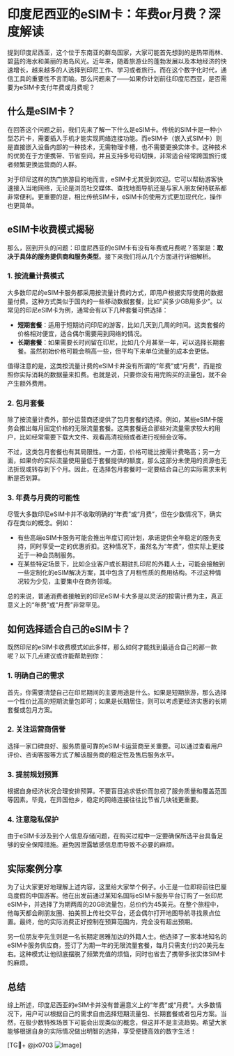 # 印度尼西亚的eSIM卡：年费or月费？深度解读

提到印度尼西亚，这个位于东南亚的群岛国家，大家可能首先想到的是热带雨林、碧蓝的海水和美丽的海岛风光。近年来，随着旅游业的蓬勃发展以及本地经济的快速增长，越来越多的人选择到印尼工作、学习或者旅行。而在这个数字化时代，通信工具的重要性不言而喻。那么问题来了——如果你计划前往印度尼西亚，是否需要为eSIM卡支付年费或月费呢？

## 什么是eSIM卡？

在回答这个问题之前，我们先来了解一下什么是eSIM卡。传统的SIM卡是一种小型芯片卡，需要插入手机才能实现网络连接功能。而eSIM卡（嵌入式SIM卡）则是直接嵌入设备内部的一种技术，无需物理卡槽，也不需要更换实体卡。这种技术的优势在于方便携带、节省空间，并且支持多号码切换，非常适合经常跨国旅行或者频繁更换运营商的人群。

对于印尼这样的热门旅游目的地而言，eSIM卡尤其受到欢迎。它可以帮助游客快速接入当地网络，无论是浏览社交媒体、查找地图导航还是与家人朋友保持联系都非常便利。更重要的是，相比传统SIM卡，eSIM卡的使用方式更加现代化，操作也更简单。

## eSIM卡收费模式揭秘

那么，回到开头的问题：印度尼西亚的eSIM卡有没有年费或月费呢？答案是：**取决于具体的服务提供商和服务类型**。接下来我们将从几个方面进行详细解析。

### 1. **按流量计费模式**
大多数印尼的eSIM卡服务都采用按流量计费的方式，即用户根据实际使用的数据量付费。这种方式类似于国内的一些移动数据套餐，比如“买多少GB用多少”。以常见的印尼eSIM卡为例，通常会有以下几种套餐可供选择：

- **短期套餐**：适用于短期访问印尼的游客，比如几天到几周的时间。这类套餐的价格相对便宜，适合偶尔需要用到网络的情况。
- **长期套餐**：如果需要长时间留在印尼，比如几个月甚至一年，可以选择长期套餐。虽然初始价格可能会稍高一些，但平均下来单位流量的成本会更低。

值得注意的是，这类按流量计费的eSIM卡并没有所谓的“年费”或“月费”，而是按照你实际消耗的数据量来扣费。也就是说，只要你没有用完购买的流量包，就不会产生额外费用。

### 2. **包月套餐**
除了按流量计费外，部分运营商还提供了包月套餐的选择。例如，某些eSIM卡服务会推出每月固定价格的无限流量套餐。这类套餐适合那些对流量需求较大的用户，比如经常需要下载大文件、观看高清视频或者进行视频会议等。

不过，这类包月套餐也有其局限性。一方面，价格可能比按需计费略高；另一方面，如果你的实际流量使用量低于套餐提供的额度，那么这部分未使用的资源也无法折现或转存到下个月。因此，在选择包月套餐时一定要结合自己的实际需求来判断是否划算。

### 3. **年费与月费的可能性**
尽管大多数印尼eSIM卡并不收取明确的“年费”或“月费”，但在少数情况下，确实存在类似的概念。例如：

- 有些高端eSIM卡服务可能会推出年度订阅计划，承诺提供全年稳定的服务支持，同时享受一定的优惠折扣。这种情况下，虽然名为“年费”，但实际上更接近于一种会员制服务。
- 在某些特定场景下，比如企业客户或长期驻扎印尼的外籍人士，可能会接触到一些定制化的eSIM解决方案，其中包含了月租性质的费用结构。不过这种情况较为少见，主要集中在商务领域。

总的来说，普通消费者接触到的印尼eSIM卡大多是以灵活的按需计费为主，真正意义上的“年费”或“月费”非常罕见。

## 如何选择适合自己的eSIM卡？

既然印尼的eSIM卡收费模式如此多样，那么如何才能找到最适合自己的那一款呢？以下几点建议或许能帮助到你：

### 1. 明确自己的需求
首先，你需要清楚自己在印尼期间的主要用途是什么。如果是短期旅游，那么选择一个性价比高的短期流量包即可；如果是长期居住，则可以考虑更经济实惠的长期套餐或包月方案。

### 2. 关注运营商信誉
选择一家口碑良好、服务质量可靠的eSIM卡运营商至关重要。可以通过查看用户评价、咨询客服等方式了解该服务商的稳定性及售后服务水平。

### 3. 提前规划预算
根据自身经济状况合理安排预算。不要盲目追求低价而忽视了服务质量和覆盖范围等因素。毕竟，在异国他乡，稳定的网络连接往往比节省几块钱更重要。

### 4. 注意隐私保护
由于eSIM卡涉及到个人信息存储问题，在购买过程中一定要确保所选平台具备足够的安全保障措施。避免因泄露敏感信息而导致不必要的麻烦。

## 实际案例分享

为了让大家更好地理解上述内容，这里给大家举个例子。小王是一位即将前往巴厘岛度假的中国游客。他在出发前通过某知名国际eSIM卡服务平台订购了一张印尼eSIM卡，并选择了为期两周的20GB流量包，总价约为45美元。在整个旅程中，他每天都会刷朋友圈、拍美照上传社交平台，还会偶尔打开地图导航寻找景点位置。最终，他的实际消费正好控制在预算范围内，完全没有超出预期。

另一位朋友李先生则是一名长期定居雅加达的外籍人士。他选择了一家本地知名的eSIM卡服务供应商，签订了为期一年的无限流量套餐，每月只需支付约20美元左右。这种模式让他彻底摆脱了频繁充值的烦恼，同时也省去了携带多张实体SIM卡的麻烦。

## 总结

综上所述，印度尼西亚的eSIM卡并没有普遍意义上的“年费”或“月费”。大多数情况下，用户可以根据自己的需求自由选择短期流量包、长期套餐或者包月方案。当然，在极少数特殊场景下可能会出现类似的概念，但这并不是主流趋势。希望大家能够根据自身的实际情况做出明智的选择，享受便捷高效的数字生活！

[TG💪+ @jx0703 ![Image](https://github.com/user-attachments/assets/dbca1d08-cadb-493c-b0ec-ad6f7a83f270)]